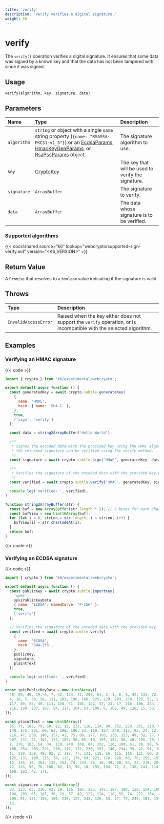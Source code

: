 ```yaml
---
title: 'verify'
description: 'verify verifies a digital signature.'
weight: 08
---
```


# verify

The `verify()` operation verifies a digital signature. It ensures that some data was signed by a known key and that the data has not been tampered with since it was signed.

## Usage

```
verify(algorithm, key, signature, data)
```

## Parameters

| Name        | Type                                                                                                                                                                                                                                                                                                           | Description                                                    |
| :---------- | :------------------------------------------------------------------------------------------------------------------------------------------------------------------------------------------------------------------------------------------------------------------------------------------------------------- | :------------------------------------------------------------- |
| `algorithm` | `string` or object with a single `name` string property (`{name: "RSASSA-PKCS1-v1_5"}`) or an [EcdsaParams](https://grafana.com/docs/k6/<K6_VERSION>/javascript-api/k6-experimental/webcrypto/ecdsaparams/), [HmacKeyGenParams](https://grafana.com/docs/k6/<K6_VERSION>/javascript-api/k6-experimental/webcrypto/hmackeygenparams/), or [RsaPssParams](https://grafana.com/docs/k6/<K6_VERSION>/javascript-api/k6-experimental/webcrypto/rsapssparams/) object. | The signature algorithm to use. |
| `key`       | [CryptoKey](https://grafana.com/docs/k6/<K6_VERSION>/javascript-api/k6-experimental/webcrypto/cryptokey)                                                                                                                                                                                                       | The key that will be used to verify the signature.             |
| `signature` | `ArrayBuffer`                                                                                                                                                                                                                                                                                                  | The signature to verify.                                       |
| `data`      | `ArrayBuffer`                                                                                                                                                                                                                                                                                                  | The data whose signature is to be verified.                    |

### Supported algorithms

{{< docs/shared source="k6" lookup="webcrypto/supported-sign-verify.md" version="<K6_VERSION>" >}}

## Return Value

A `Promise` that resolves to a `boolean` value indicating if the signature is valid.

## Throws

| Type                 | Description                                                                                                         |
| :------------------- | :------------------------------------------------------------------------------------------------------------------ |
| `InvalidAccessError` | Raised when the key either does not support the `verify` operation, or is incompatible with the selected algorithm. |

## Examples

### Verifying an HMAC signature

{{< code >}}

```javascript
import { crypto } from 'k6/experimental/webcrypto';

export default async function () {
  const generatedKey = await crypto.subtle.generateKey(
    {
      name: 'HMAC',
      hash: { name: 'SHA-1' },
    },
    true,
    ['sign', 'verify']
  );

  const data = string2ArrayBuffer('Hello World');

  /**
   * Signes the encoded data with the provided key using the HMAC algorithm
   * the returned signature can be verified using the verify method.
   */
  const signature = await crypto.subtle.sign('HMAC', generatedKey, data);

  /**
   * Verifies the signature of the encoded data with the provided key using the HMAC algorithm.
   */
  const verified = await crypto.subtle.verify('HMAC', generatedKey, signature, data);

  console.log('verified: ', verified);
}

function string2ArrayBuffer(str) {
  const buf = new ArrayBuffer(str.length * 2); // 2 bytes for each char
  const bufView = new Uint16Array(buf);
  for (let i = 0, strLen = str.length; i < strLen; i++) {
    bufView[i] = str.charCodeAt(i);
  }
  return buf;
}
```

{{< /code >}}

### Verifying an ECDSA signature

{{< code >}}

```javascript
import { crypto } from 'k6/experimental/webcrypto';

export default async function () {
  const publicKey = await crypto.subtle.importKey(
    'spki',
    spkiPublicKeyData,
    { name: 'ECDSA', namedCurve: 'P-256' },
    true,
    ['verify']
  );

  // Verifies the signature of the encoded data with the provided key
  const verified = await crypto.subtle.verify(
    {
      name: 'ECDSA',
      hash: 'SHA-256',
    },
    publicKey,
    signature,
    plaintText
  );

  console.log('verified: ', verified);
}

const spkiPublicKeyData = new Uint8Array([
  48, 89, 48, 19, 6, 7, 42, 134, 72, 206, 61, 2, 1, 6, 8, 42, 134, 72, 206, 61, 3, 1, 7, 3, 66, 0,
  4, 10, 5, 30, 56, 111, 103, 196, 166, 225, 229, 203, 238, 125, 55, 116, 91, 88, 142, 190, 114, 15,
  117, 89, 22, 40, 111, 150, 41, 105, 122, 57, 23, 17, 216, 106, 234, 201, 103, 8, 210, 58, 38, 35,
  216, 198, 237, 187, 84, 217, 164, 63, 100, 6, 105, 49, 128, 15, 53, 29, 158, 117, 235, 238, 30,
]);

const plaintText = new Uint8Array([
  95, 77, 186, 79, 50, 12, 12, 232, 118, 114, 90, 252, 229, 251, 210, 91, 248, 62, 90, 113, 37, 160,
  140, 175, 231, 60, 62, 186, 196, 33, 119, 157, 249, 213, 93, 24, 12, 58, 233, 148, 38, 69, 225,
  216, 47, 238, 140, 157, 41, 75, 60, 177, 160, 138, 153, 49, 32, 27, 60, 14, 129, 252, 71, 202,
  207, 131, 21, 162, 175, 102, 50, 65, 19, 195, 182, 98, 48, 195, 70, 8, 196, 244, 89, 54, 52, 206,
  2, 178, 103, 54, 34, 119, 240, 168, 64, 202, 116, 188, 61, 26, 98, 54, 149, 44, 94, 215, 170, 248,
  168, 254, 203, 221, 250, 117, 132, 230, 151, 140, 234, 93, 42, 91, 159, 183, 241, 180, 140, 139,
  11, 229, 138, 48, 82, 2, 117, 77, 131, 118, 16, 115, 116, 121, 60, 240, 38, 170, 238, 83, 0, 114,
  125, 131, 108, 215, 30, 113, 179, 69, 221, 178, 228, 68, 70, 255, 197, 185, 1, 99, 84, 19, 137,
  13, 145, 14, 163, 128, 152, 74, 144, 25, 16, 49, 50, 63, 22, 219, 204, 157, 107, 225, 104, 184,
  72, 133, 56, 76, 160, 62, 18, 96, 10, 193, 194, 72, 2, 138, 243, 114, 108, 201, 52, 99, 136, 46,
  168, 192, 42, 171,
]);

const signature = new Uint8Array([
  83, 223, 63, 226, 42, 29, 106, 105, 225, 145, 197, 180, 118, 154, 109, 110, 66, 67, 47, 251, 53,
  190, 203, 65, 207, 36, 19, 57, 49, 122, 124, 118, 59, 74, 222, 134, 42, 235, 180, 229, 134, 24,
  205, 81, 171, 156, 100, 218, 127, 242, 126, 53, 27, 77, 249, 101, 157, 132, 244, 30, 67, 30, 64,
  12,
]);
```

{{< /code >}}
